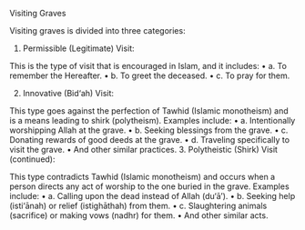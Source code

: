 Visiting Graves

Visiting graves is divided into three categories:

1. Permissible (Legitimate) Visit:

This is the type of visit that is encouraged in Islam, and it includes:
 • a. To remember the Hereafter.
 • b. To greet the deceased.
 • c. To pray for them.

2. Innovative (Bid‘ah) Visit:

This type goes against the perfection of Tawhid (Islamic monotheism) and is a means leading to shirk (polytheism). Examples include:
 • a. Intentionally worshipping Allah at the grave.
 • b. Seeking blessings from the grave.
 • c. Donating rewards of good deeds at the grave.
 • d. Traveling specifically to visit the grave.
 • And other similar practices.
3. Polytheistic (Shirk) Visit (continued):

This type contradicts Tawhid (Islamic monotheism) and occurs when a person directs any act of worship to the one buried in the grave. Examples include:
 • a. Calling upon the dead instead of Allah (du‘ā’).
 • b. Seeking help (isti‘ānah) or relief (istighāthah) from them.
 • c. Slaughtering animals (sacrifice) or making vows (nadhr) for them.
 • And other similar acts.